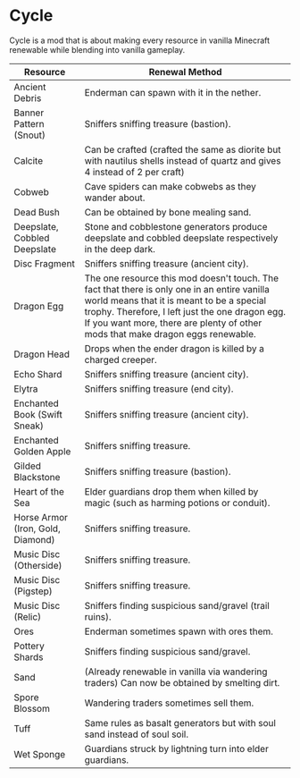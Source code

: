 Cycle
==
Cycle is a mod that is about making every resource in vanilla Minecraft renewable while blending into vanilla gameplay.

| Resource | Renewal Method |
| -- | -- |
| Ancient Debris | Enderman can spawn with it in the nether. |
| Banner Pattern (Snout) | Sniffers sniffing treasure (bastion). |
| Calcite | Can be crafted (crafted the same as diorite but with nautilus shells instead of quartz and gives 4 instead of 2 per craft) |
| Cobweb | Cave spiders can make cobwebs as they wander about. |
| Dead Bush | Can be obtained by bone mealing sand. |
| Deepslate, Cobbled Deepslate | Stone and cobblestone generators produce deepslate and cobbled deepslate respectively in the deep dark. |
| Disc Fragment | Sniffers sniffing treasure (ancient city). |
| Dragon Egg | The one resource this mod doesn't touch.  The fact that there is only one in an entire vanilla world means that it is meant to be a special trophy.  Therefore, I left just the one dragon egg.  If you want more, there are plenty of other mods that make dragon eggs renewable. |
| Dragon Head | Drops when the ender dragon is killed by a charged creeper. |
| Echo Shard | Sniffers sniffing treasure (ancient city). |
| Elytra | Sniffers sniffing treasure (end city). |
| Enchanted Book (Swift Sneak) | Sniffers sniffing treasure (ancient city). |
| Enchanted Golden Apple | Sniffers sniffing treasure. |
| Gilded Blackstone | Sniffers sniffing treasure (bastion). |
| Heart of the Sea | Elder guardians drop them when killed by magic (such as harming potions or conduit). |
| Horse Armor (Iron, Gold, Diamond) | Sniffers sniffing treasure. |
| Music Disc (Otherside) | Sniffers sniffing treasure. |
| Music Disc (Pigstep) | Sniffers sniffing treasure. |
| Music Disc (Relic) | Sniffers finding suspicious sand/gravel (trail ruins). |
| Ores | Enderman sometimes spawn with ores them. |
| Pottery Shards | Sniffers finding suspicious sand/gravel. |
| Sand | (Already renewable in vanilla via wandering traders) Can now be obtained by smelting dirt. |
| Spore Blossom | Wandering traders sometimes sell them. |
| Tuff | Same rules as basalt generators but with soul sand instead of soul soil. |
| Wet Sponge | Guardians struck by lightning turn into elder guardians. |
